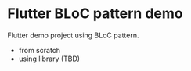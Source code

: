 # Flutter BLoC pattern demo

Flutter demo project using BLoC pattern.

- from scratch
- using library (TBD)